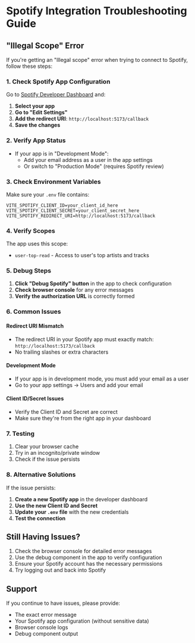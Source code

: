 # Spotify Integration Troubleshooting Guide

## "Illegal Scope" Error

If you're getting an "Illegal scope" error when trying to connect to Spotify, follow these steps:

### 1. Check Spotify App Configuration

Go to [Spotify Developer Dashboard](https://developer.spotify.com/dashboard) and:

1. **Select your app**
2. **Go to "Edit Settings"**
3. **Add the redirect URI**: `http://localhost:5173/callback`
4. **Save the changes**

### 2. Verify App Status

- If your app is in "Development Mode":
  - Add your email address as a user in the app settings
  - Or switch to "Production Mode" (requires Spotify review)

### 3. Check Environment Variables

Make sure your `.env` file contains:

```env
VITE_SPOTIFY_CLIENT_ID=your_client_id_here
VITE_SPOTIFY_CLIENT_SECRET=your_client_secret_here
VITE_SPOTIFY_REDIRECT_URI=http://localhost:5173/callback
```

### 4. Verify Scopes

The app uses this scope:
- `user-top-read` - Access to user's top artists and tracks

### 5. Debug Steps

1. **Click "Debug Spotify" button** in the app to check configuration
2. **Check browser console** for any error messages
3. **Verify the authorization URL** is correctly formed

### 6. Common Issues

#### Redirect URI Mismatch
- The redirect URI in your Spotify app must exactly match: `http://localhost:5173/callback`
- No trailing slashes or extra characters

#### Development Mode
- If your app is in development mode, you must add your email as a user
- Go to your app settings → Users and add your email

#### Client ID/Secret Issues
- Verify the Client ID and Secret are correct
- Make sure they're from the right app in your dashboard

### 7. Testing

1. Clear your browser cache
2. Try in an incognito/private window
3. Check if the issue persists

### 8. Alternative Solutions

If the issue persists:

1. **Create a new Spotify app** in the developer dashboard
2. **Use the new Client ID and Secret**
3. **Update your `.env` file** with the new credentials
4. **Test the connection**

## Still Having Issues?

1. Check the browser console for detailed error messages
2. Use the debug component in the app to verify configuration
3. Ensure your Spotify account has the necessary permissions
4. Try logging out and back into Spotify

## Support

If you continue to have issues, please provide:
- The exact error message
- Your Spotify app configuration (without sensitive data)
- Browser console logs
- Debug component output 